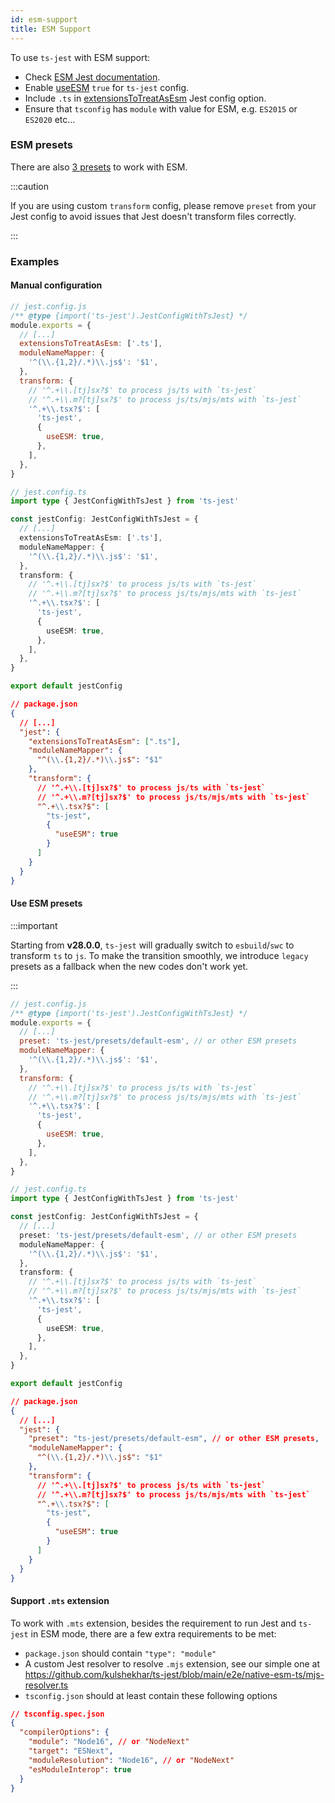 ```yaml
---
id: esm-support
title: ESM Support
---
```


To use `ts-jest` with ESM support:

- Check [ESM Jest documentation](https://jestjs.io/docs/en/ecmascript-modules).
- Enable [useESM](../getting-started/options/useESM) `true` for `ts-jest` config.
- Include `.ts` in [extensionsToTreatAsEsm](https://jestjs.io/docs/en/next/configuration#extensionstotreatasesm-arraystring) Jest config option.
- Ensure that `tsconfig` has `module` with value for ESM, e.g. `ES2015` or `ES2020` etc...

### ESM presets

There are also [3 presets](../getting-started/presets.md) to work with ESM.

:::caution

If you are using custom `transform` config, please remove `preset` from your Jest config to avoid issues that Jest doesn't transform files correctly.

:::

### Examples

#### Manual configuration

```js tab
// jest.config.js
/** @type {import('ts-jest').JestConfigWithTsJest} */
module.exports = {
  // [...]
  extensionsToTreatAsEsm: ['.ts'],
  moduleNameMapper: {
    '^(\\.{1,2}/.*)\\.js$': '$1',
  },
  transform: {
    // '^.+\\.[tj]sx?$' to process js/ts with `ts-jest`
    // '^.+\\.m?[tj]sx?$' to process js/ts/mjs/mts with `ts-jest`
    '^.+\\.tsx?$': [
      'ts-jest',
      {
        useESM: true,
      },
    ],
  },
}
```

```ts tab
// jest.config.ts
import type { JestConfigWithTsJest } from 'ts-jest'

const jestConfig: JestConfigWithTsJest = {
  // [...]
  extensionsToTreatAsEsm: ['.ts'],
  moduleNameMapper: {
    '^(\\.{1,2}/.*)\\.js$': '$1',
  },
  transform: {
    // '^.+\\.[tj]sx?$' to process js/ts with `ts-jest`
    // '^.+\\.m?[tj]sx?$' to process js/ts/mjs/mts with `ts-jest`
    '^.+\\.tsx?$': [
      'ts-jest',
      {
        useESM: true,
      },
    ],
  },
}

export default jestConfig
```

```JSON tab
// package.json
{
  // [...]
  "jest": {
    "extensionsToTreatAsEsm": [".ts"],
    "moduleNameMapper": {
      "^(\\.{1,2}/.*)\\.js$": "$1"
    },
    "transform": {
      // '^.+\\.[tj]sx?$' to process js/ts with `ts-jest`
      // '^.+\\.m?[tj]sx?$' to process js/ts/mjs/mts with `ts-jest`
      "^.+\\.tsx?$": [
        "ts-jest",
        {
          "useESM": true
        }
      ]
    }
  }
}
```

#### Use ESM presets

:::important

Starting from **v28.0.0**, `ts-jest` will gradually switch to `esbuild`/`swc` to transform `ts` to `js`. To make the transition smoothly, we introduce `legacy` presets as a fallback when the new codes don't work yet.

:::

```js tab
// jest.config.js
/** @type {import('ts-jest').JestConfigWithTsJest} */
module.exports = {
  // [...]
  preset: 'ts-jest/presets/default-esm', // or other ESM presets
  moduleNameMapper: {
    '^(\\.{1,2}/.*)\\.js$': '$1',
  },
  transform: {
    // '^.+\\.[tj]sx?$' to process js/ts with `ts-jest`
    // '^.+\\.m?[tj]sx?$' to process js/ts/mjs/mts with `ts-jest`
    '^.+\\.tsx?$': [
      'ts-jest',
      {
        useESM: true,
      },
    ],
  },
}
```

```ts tab
// jest.config.ts
import type { JestConfigWithTsJest } from 'ts-jest'

const jestConfig: JestConfigWithTsJest = {
  // [...]
  preset: 'ts-jest/presets/default-esm', // or other ESM presets
  moduleNameMapper: {
    '^(\\.{1,2}/.*)\\.js$': '$1',
  },
  transform: {
    // '^.+\\.[tj]sx?$' to process js/ts with `ts-jest`
    // '^.+\\.m?[tj]sx?$' to process js/ts/mjs/mts with `ts-jest`
    '^.+\\.tsx?$': [
      'ts-jest',
      {
        useESM: true,
      },
    ],
  },
}

export default jestConfig
```

```JSON tab
// package.json
{
  // [...]
  "jest": {
    "preset": "ts-jest/presets/default-esm", // or other ESM presets,
    "moduleNameMapper": {
      "^(\\.{1,2}/.*)\\.js$": "$1"
    },
    "transform": {
      // '^.+\\.[tj]sx?$' to process js/ts with `ts-jest`
      // '^.+\\.m?[tj]sx?$' to process js/ts/mjs/mts with `ts-jest`
      "^.+\\.tsx?$": [
        "ts-jest",
        {
          "useESM": true
        }
      ]
    }
  }
}
```

#### Support `.mts` extension

To work with `.mts` extension, besides the requirement to run Jest and `ts-jest` in ESM mode, there are a few extra requirements to be met:

- `package.json` should contain `"type": "module"`
- A custom Jest resolver to resolve `.mjs` extension, see our simple one at https://github.com/kulshekhar/ts-jest/blob/main/e2e/native-esm-ts/mjs-resolver.ts
- `tsconfig.json` should at least contain these following options

```json
// tsconfig.spec.json
{
  "compilerOptions": {
    "module": "Node16", // or "NodeNext"
    "target": "ESNext",
    "moduleResolution": "Node16", // or "NodeNext"
    "esModuleInterop": true
  }
}
```
